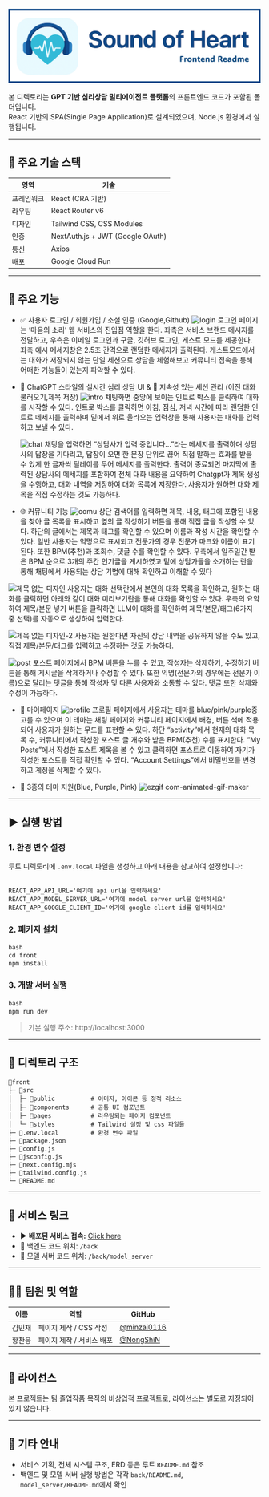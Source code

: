 ![프론트 배너](../docs/readme_pictures/front_banner.png)

본 디렉토리는 **GPT 기반 심리상담 멀티에이전트 플랫폼**의 프론트엔드 코드가 포함된 폴더입니다.  
React 기반의 SPA(Single Page Application)로 설계되었으며, Node.js 환경에서 실행됩니다.

---

## 📌 주요 기술 스택

| 영역       | 기술                             |
|------------|----------------------------------|
| 프레임워크 | React (CRA 기반)                 |
| 라우팅     | React Router v6                  |
| 디자인     | Tailwind CSS, CSS Modules        |
| 인증       | NextAuth.js + JWT (Google OAuth) |
| 통신       | Axios                             |
| 배포       | Google Cloud Run       |

---

## 🧩 주요 기능

- ✅ 사용자 로그인 / 회원가입 / 소셜 인증 (Google,Github)
![login](https://github.com/user-attachments/assets/cbcb1cb2-615e-44ff-92a4-a3aa66d9496c)
로그인 페이지는 ‘마음의 소리’ 웹 서비스의 진입점 역할을 한다. 좌측은 서비스 브랜드 메시지를 전달하고, 우측은 이메일 로그인과 구글, 깃허브 로그인, 게스트 모드를 제공한다. 좌측 예시 메세지창은 2.5초 간격으로 랜덤한 메세지가 출력된다. 게스트모드에서는 대화가 저장되지 않는 단일 세션으로 상담을 체험해보고 커뮤니티 접속을 통해 어떠한 기능들이 있는지 파악할 수 있다.

- 💬 ChatGPT 스타일의 실시간 심리 상담 UI & 💾 지속성 있는 세션 관리 (이전 대화 불러오기,제목 저장)
![intro](https://github.com/user-attachments/assets/37a7682b-d6f5-448f-98d8-7e6ec7f39ba9)
채팅화면 중앙에 보이는 인트로 박스를 클릭하여 대화를 시작할 수 있다. 인트로 박스를 클릭하면 아침, 점심, 저녁 시간에 따라 랜덤한 인트로 메세지를 출력하며 밑에서 위로 올라오는 입력창을 통해 사용자는 대화를 입력하고 보낼 수 있다.

  ![chat](https://github.com/user-attachments/assets/ec73cb96-f730-498c-b8a3-c4819f2f0531)
채팅을 입력하면 “상담사가 입력 중입니다...”라는 메세지를 출력하며 상담사의 답장을 기다리고, 답장이 오면 한 문장 단위로 끊어 직접 말하는 효과를 받을 수 있게 한 글자씩 딜레이를 두어 메세지를 출력한다. 출력이 종료되면 마지막에 출력된 상담사의 메세지를 포함하여 전체 대화 내용을 요약하여 Chatgpt가 제목 생성을 수행하고, 대화 내역을 저장하여 대화 목록에 저장한다. 사용자가 원하면 대화 제목을 직접 수정하는 것도 가능하다.


- 🌐 커뮤니티 기능
![comu](https://github.com/user-attachments/assets/cb2a7d7a-c6bc-4c11-a4d9-823bb1da3f28)
상단 검색어를 입력하면 제목, 내용, 태그에 포함된 내용을 찾아 글 목록을 표시하고 옆의 글 작성하기 버튼을 통해 직접 글을 작성할 수 있다. 하단의 글에서는 제목과 태그를 확인할 수 있으며 이름과 작성 시간을 확인할 수 있다. 일반 사용자는 익명으로 표시되고 전문가의 경우 전문가 마크와 이름이 표기된다. 또한 BPM(추천)과 조회수, 댓글 수를 확인할 수 있다. 우측에서 일주일간 받은 BPM 순으로 3개의 주간 인기글을 게시하였고 밑에 상담가들을 소개하는 란을 통해 채팅에서 사용되는 상담 기법에 대해 확인하고 이해할 수 있다

![제목 없는 디자인](https://github.com/user-attachments/assets/f33239ef-ca75-4fc4-99e8-77f521b82fdb)
사용자는 대화 선택란에서 본인의 대화 목록을 확인하고, 원하는 대화를 클릭하면 아래와 같이 대화 미리보기란을 통해 대화를 확인할 수 있다. 우측의 요약하여 제목/본문 넣기 버튼을 클릭하면 LLM이 대화를 확인하여 제목/본문/태그(6가지 중 선택)를 자동으로 생성하여 입력한다.

![제목 없는 디자인-2](https://github.com/user-attachments/assets/1f0a3c3c-95f7-41e3-a2ca-9a891b6a39d6)
사용자는 원한다면 자신의 상담 내역을 공유하지 않을 수도 있고, 직접 제목/본문/태그를 입력하고 수정하는 것도 가능하다.

  ![post](https://github.com/user-attachments/assets/2a9ca75d-8491-4a53-8cd6-66952f604628)
포스트 페이지에서 BPM 버튼을 누를 수 있고, 작성자는 삭제하기, 수정하기 버튼을 통해 게시글을 삭제하거나 수정할 수 있다. 또한 익명(전문가의 경우에는 전문가 이름)으로 달리는 댓글을 통해 작성자 및 다른 사용자와 소통할 수 있다. 댓글 또한 삭제와 수정이 가능하다.
  
- 🧑 마이페이지
![profile](https://github.com/user-attachments/assets/62e4e192-13e4-430c-a431-98e2938cbaf8)
프로필 페이지에서 사용자는 테마를 blue/pink/purple중 고를 수 있으며 이 테마는 채팅 페이지와 커뮤니티 페이지에서 배경, 버튼 색에 적용되어 사용자가 원하는 무드를 표현할 수 있다. 하단 “activity”에서 현재의 대화 목록 수, 커뮤니티에서 작성한 포스트 글 개수와 받은 BPM(추천) 수를 표시한다. “My Posts”에서 작성한 포스트 제목을 볼 수 있고 클릭하면 포스트로 이동하여 자기가 작성한 포스트를 직접 확인할 수 있다. “Account Settings”에서 비밀번호를 변경하고 계정을 삭제할 수 있다.

- 🌙 3종의 테마 지원(Blue, Purple, Pink)
![ezgif com-animated-gif-maker](https://github.com/user-attachments/assets/ac081fda-f955-4ae2-89d9-a82de7e3fb31)

---

## ▶️ 실행 방법

### 1. 환경 변수 설정

루트 디렉토리에 `.env.local` 파일을 생성하고 아래 내용을 참고하여 설정합니다:

<pre><code>
REACT_APP_API_URL='여기에 api url을 입력하세요'
REACT_APP_MODEL_SERVER_URL='여기에 model server url을 입력하세요'
REACT_APP_GOOGLE_CLIENT_ID='여기에 google-client-id를 입력하세요'
</code></pre>

### 2. 패키지 설치

<pre><code>bash
cd front
npm install
</code></pre>

### 3. 개발 서버 실행

<pre><code>bash
npm run dev
</code></pre>

> 기본 실행 주소: http://localhost:3000

---

## 📁 디렉토리 구조

```
📂front
├─ 📂src
│  ├─ 📂public          # 이미지, 아이콘 등 정적 리소스
│  ├─ 📂components      # 공통 UI 컴포넌트
│  ├─ 📂pages           # 라우팅되는 페이지 컴포넌트
│  └─ 📂styles          # Tailwind 설정 및 css 파일들
├─ 📜.env.local         # 환경 변수 파일
├─ 📜package.json
├─ 📜config.js
├─ 📜jsconfig.js
├─ 📜next.config.mjs
├─ 📜tailwind.config.js
└─ 📜README.md
```

---

## 🔗 서비스 링크

- ▶️ **배포된 서비스 접속:** [Click here](https://web-server-281506025529.asia-northeast3.run.app/login)
- 🧠 백엔드 코드 위치: `/back`
- 🧠 모델 서버 코드 위치: `/back/model_server`

---

## 🧑‍💻 팀원 및 역할

| 이름 | 역할 | GitHub |
|------|------|--------|
| 김민재 | 페이지 제작 / CSS 작성 | [@minzai0116](https://github.com/minzai0116) |
| 황찬웅 | 페이지 제작 / 서비스 배포 | [@NongShiN](https://github.com/NongShiN) |

---

## 📄 라이선스

본 프로젝트는 팀 졸업작품 목적의 비상업적 프로젝트로, 라이선스는 별도로 지정되어 있지 않습니다.

---

## 🙋 기타 안내

- 서비스 기획, 전체 시스템 구조, ERD 등은 루트 `README.md` 참조
- 백엔드 및 모델 서버 실행 방법은 각각 `back/README.md`, `model_server/README.md`에서 확인
